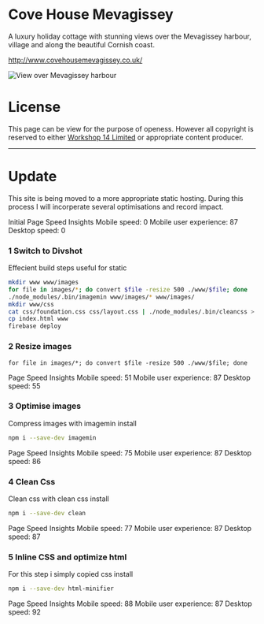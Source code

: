 Cove House Mevagissey
=====================
A luxury holiday cottage with stunning views over the Mevagissey harbour, village and along the beautiful Cornish coast.

http://www.covehousemevagissey.co.uk/

![View over Mevagissey harbour](http://covehousemevagissey.co.uk/images/DSC_1607.JPG)

License
=======
This page can be view for the purpose of openess. However all copyright is reserved to either [Workshop 14 Limited](http://workshop14.io) or appropriate content producer.

---

Update
======
This site is being moved to a more appropriate static hosting. During this process I will incorperate several optimisations and record impact.

Initial Page Speed Insights
Mobile speed: 0
Mobile user experience: 87
Desktop speed: 0  


### 1 Switch to Divshot
Effecient build steps useful for static
```sh
mkdir www www/images
for file in images/*; do convert $file -resize 500 ./www/$file; done
./node_modules/.bin/imagemin www/images/* www/images/
mkdir www/css
cat css/foundation.css css/layout.css | ./node_modules/.bin/cleancss > www/css/main.min.css
cp index.html www
firebase deploy
```

### 2 Resize images
`for file in images/*; do convert $file -resize 500 ./www/$file; done`

Page Speed Insights
Mobile speed: 51
Mobile user experience: 87
Desktop speed: 55  

### 3 Optimise images
Compress images with imagemin
install
```sh
npm i --save-dev imagemin
```

Page Speed Insights
Mobile speed: 75
Mobile user experience: 87
Desktop speed: 86

### 4 Clean Css
Clean css with clean css
install
```sh
npm i --save-dev clean
```

Page Speed Insights
Mobile speed: 77
Mobile user experience: 87
Desktop speed: 87

### 5 Inline CSS and optimize html
For this step i simply copied css
install
```sh
npm i --save-dev html-minifier
```

Page Speed Insights
Mobile speed: 88
Mobile user experience: 87
Desktop speed: 92
